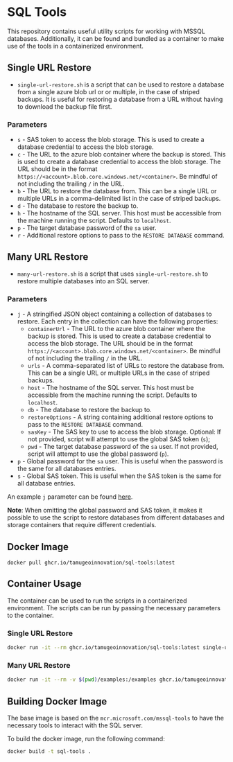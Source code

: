 # SQL Tools

This repository contains useful utility scripts for working with MSSQL databases. Additionally, it can be found and bundled as a container to make use of the tools in a containerized environment.

## Single URL Restore

- `single-url-restore.sh` is a script that can be used to restore a database from a single azure blob url or or multiple, in the case of striped backups. It is useful for restoring a database from a URL without having to download the backup file first.

### Parameters

- `s` - SAS token to access the blob storage. This is used to create a database credential to access the blob storage.
- `c` - The URL to the azure blob container where the backup is stored. This is used to create a database credential to access the blob storage. The URL should be in the format `https://<account>.blob.core.windows.net/<container>`. Be mindful of not including the trailing `/` in the URL.
- `b` - The URL to restore the database from. This can be a single URL or multiple URLs in a comma-delimited list in the case of striped backups.
- `d` - The database to restore the backup to.
- `h` - The hostname of the SQL server. This host must be accessible from the machine running the script. Defaults to `localhost`.
- `p` - The target database password of the `sa` user.
- `r` - Additional restore options to pass to the `RESTORE DATABASE` command.

## Many URL Restore

- `many-url-restore.sh` is a script that uses `single-url-restore.sh` to restore multiple databases into an SQL server.

### Parameters

- `j` - A stringified JSON object containing a collection of databases to restore. Each entry in the collection can have the following properties:
  - `containerUrl` - The URL to the azure blob container where the backup is stored. This is used to create a database credential to access the blob storage. The URL should be in the format `https://<account>.blob.core.windows.net/<container>`. Be mindful of not including the trailing `/` in the URL.
  - `urls` - A comma-separated list of URLs to restore the database from. This can be a single URL or multiple URLs in the case of striped backups.
  - `host` - The hostname of the SQL server. This host must be accessible from the machine running the script. Defaults to `localhost`.
  - `db` - The database to restore the backup to.
  - `restoreOptions` - A string containing additional restore options to pass to the `RESTORE DATABASE` command.
  - `sasKey` - The SAS key to use to access the blob storage. Optional: If not provided, script will attempt to use the global SAS token (`s`);
  - `pwd` - The target database password of the `sa` user. If not provided, script will attempt to use the global password (`p`).
- `p` - Global password for the `sa` user. This is useful when the password is the same for all databases entries.
- `s` - Global SAS token. This is useful when the SAS token is the same for all database entries.

An example `j` parameter can be found [here](./examples/many-url-restore.json).

**Note**: When omitting the global password and SAS token, it makes it possible to use the script to restore databases from different databases and storage containers that require different credentials.

## Docker Image

`docker pull ghcr.io/tamugeoinnovation/sql-tools:latest`

## Container Usage

The container can be used to run the scripts in a containerized environment. The scripts can be run by passing the necessary parameters to the container.

### Single URL Restore

```bash
docker run -it --rm ghcr.io/tamugeoinnovation/sql-tools:latest single-url-restore.sh -s <SAS_TOKEN> -c <CONTAINER_URL> -b <BACKUP_URL> -d <DATABASE_NAME> -p <PASSWORD>
```

### Many URL Restore

```bash
docker run -it --rm -v $(pwd)/examples:/examples ghcr.io/tamugeoinnovation/sql-tools:latest many-url-restore.sh -j "$(cat /examples/many-url-restore.json)" -p <PASSWORD>
```

## Building Docker Image

The base image is based on the `mcr.microsoft.com/mssql-tools` to have the necessary tools to interact with the SQL server.

To build the docker image, run the following command:

```bash
docker build -t sql-tools .
```
